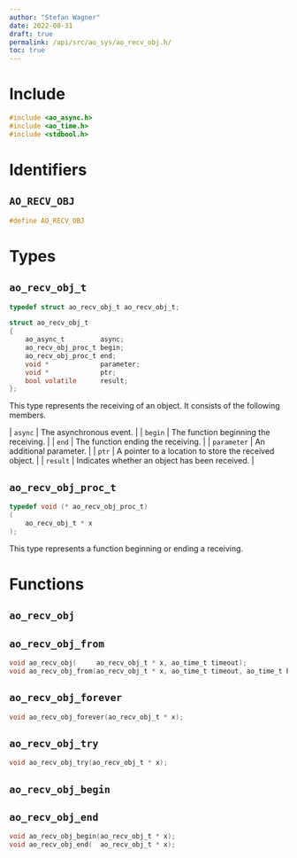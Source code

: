 ```yaml
---
author: "Stefan Wagner"
date: 2022-08-31
draft: true
permalink: /api/src/ao_sys/ao_recv_obj.h/
toc: true
---
```


# Include

```c
#include <ao_async.h>
#include <ao_time.h>
#include <stdbool.h>
```

# Identifiers

## `AO_RECV_OBJ`

```c
#define AO_RECV_OBJ
```

# Types

## `ao_recv_obj_t`

```c
typedef struct ao_recv_obj_t ao_recv_obj_t;
```

```c
struct ao_recv_obj_t
{
    ao_async_t         async;
    ao_recv_obj_proc_t begin;
    ao_recv_obj_proc_t end;
    void *             parameter;
    void *             ptr;
    bool volatile      result;
};
```

This type represents the receiving of an object. It consists of the following members.

| `async` | The asynchronous event. |
| `begin` | The function beginning the receiving. |
| `end` | The function ending the receiving. |
| `parameter` | An additional parameter. |
| `ptr` | A pointer to a location to store the received object. |
| `result` | Indicates whether an object has been received. |

## `ao_recv_obj_proc_t`

```c
typedef void (* ao_recv_obj_proc_t)
(
    ao_recv_obj_t * x
);
```

This type represents a function beginning or ending a receiving.

# Functions

## `ao_recv_obj`
## `ao_recv_obj_from`

```c
void ao_recv_obj(     ao_recv_obj_t * x, ao_time_t timeout);
void ao_recv_obj_from(ao_recv_obj_t * x, ao_time_t timeout, ao_time_t beginning);
```

## `ao_recv_obj_forever`

```c
void ao_recv_obj_forever(ao_recv_obj_t * x);
```

## `ao_recv_obj_try`

```c
void ao_recv_obj_try(ao_recv_obj_t * x);
```

## `ao_recv_obj_begin`
## `ao_recv_obj_end`

```c
void ao_recv_obj_begin(ao_recv_obj_t * x);
void ao_recv_obj_end(  ao_recv_obj_t * x);
```
